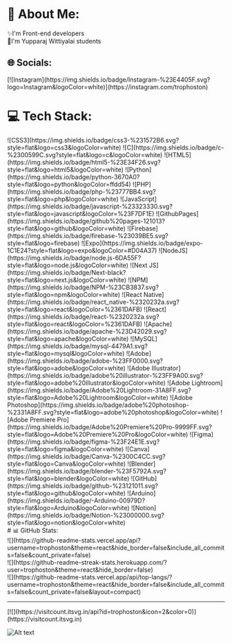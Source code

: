 # 💫 About Me:
✨I'm Front-end developers<br>📖I'm Yupparaj Wittiyalai students
<!--web gennerate this page https://gprm.itsvg.in/-->

## 🌐 Socials:
<div class="flex justify-center">
[![Instagram](https://img.shields.io/badge/Instagram-%23E4405F.svg?logo=Instagram&logoColor=white)](https://instagram.com/trophoston) 
</div>

# 💻 Tech Stack:
<div class="flex justify-center">
![CSS3](https://img.shields.io/badge/css3-%231572B6.svg?style=flat&logo=css3&logoColor=white) ![C](https://img.shields.io/badge/c-%2300599C.svg?style=flat&logo=c&logoColor=white) ![HTML5](https://img.shields.io/badge/html5-%23E34F26.svg?style=flat&logo=html5&logoColor=white) ![Python](https://img.shields.io/badge/python-3670A0?style=flat&logo=python&logoColor=ffdd54) ![PHP](https://img.shields.io/badge/php-%23777BB4.svg?style=flat&logo=php&logoColor=white) ![JavaScript](https://img.shields.io/badge/javascript-%23323330.svg?style=flat&logo=javascript&logoColor=%23F7DF1E) ![GithubPages](https://img.shields.io/badge/github%20pages-121013?style=flat&logo=github&logoColor=white) ![Firebase](https://img.shields.io/badge/firebase-%23039BE5.svg?style=flat&logo=firebase) ![Expo](https://img.shields.io/badge/expo-1C1E24?style=flat&logo=expo&logoColor=#D04A37) ![NodeJS](https://img.shields.io/badge/node.js-6DA55F?style=flat&logo=node.js&logoColor=white) ![Next JS](https://img.shields.io/badge/Next-black?style=flat&logo=next.js&logoColor=white) ![NPM](https://img.shields.io/badge/NPM-%23CB3837.svg?style=flat&logo=npm&logoColor=white) ![React Native](https://img.shields.io/badge/react_native-%2320232a.svg?style=flat&logo=react&logoColor=%2361DAFB) ![React](https://img.shields.io/badge/react-%2320232a.svg?style=flat&logo=react&logoColor=%2361DAFB) ![Apache](https://img.shields.io/badge/apache-%23D42029.svg?style=flat&logo=apache&logoColor=white) ![MySQL](https://img.shields.io/badge/mysql-4479A1.svg?style=flat&logo=mysql&logoColor=white) ![Adobe](https://img.shields.io/badge/adobe-%23FF0000.svg?style=flat&logo=adobe&logoColor=white) ![Adobe Illustrator](https://img.shields.io/badge/adobe%20illustrator-%23FF9A00.svg?style=flat&logo=adobe%20illustrator&logoColor=white) ![Adobe Lightroom](https://img.shields.io/badge/Adobe%20Lightroom-31A8FF.svg?style=flat&logo=Adobe%20Lightroom&logoColor=white) ![Adobe Photoshop](https://img.shields.io/badge/adobe%20photoshop-%2331A8FF.svg?style=flat&logo=adobe%20photoshop&logoColor=white) ![Adobe Premiere Pro](https://img.shields.io/badge/Adobe%20Premiere%20Pro-9999FF.svg?style=flat&logo=Adobe%20Premiere%20Pro&logoColor=white) ![Figma](https://img.shields.io/badge/figma-%23F24E1E.svg?style=flat&logo=figma&logoColor=white) ![Canva](https://img.shields.io/badge/Canva-%2300C4CC.svg?style=flat&logo=Canva&logoColor=white) ![Blender](https://img.shields.io/badge/blender-%23F5792A.svg?style=flat&logo=blender&logoColor=white) ![GitHub](https://img.shields.io/badge/github-%23121011.svg?style=flat&logo=github&logoColor=white) ![Arduino](https://img.shields.io/badge/-Arduino-00979D?style=flat&logo=Arduino&logoColor=white) ![Notion](https://img.shields.io/badge/Notion-%23000000.svg?style=flat&logo=notion&logoColor=white)
</div>
# 📊 GitHub Stats:
<div class="flex justify-center">
![](https://github-readme-stats.vercel.app/api?username=trophoston&theme=react&hide_border=false&include_all_commits=false&count_private=false)<br/>
![](https://github-readme-streak-stats.herokuapp.com/?user=trophoston&theme=react&hide_border=false)<br/>
![](https://github-readme-stats.vercel.app/api/top-langs/?username=trophoston&theme=react&hide_border=false&include_all_commits=false&count_private=false&layout=compact)
</div>

---
<div class="flex justify-center">
[![](https://visitcount.itsvg.in/api?id=trophoston&icon=2&color=0)](https://visitcount.itsvg.in)

![Alt text](https://spotify-recently-played-readme.vercel.app/api?user=31s5ftowogncjflxw264hb7yvk2y&unique={true|1|on|yes})
</div>


<!-- Proudly created with GPRM ( https://gprm.itsvg.in ) -->
